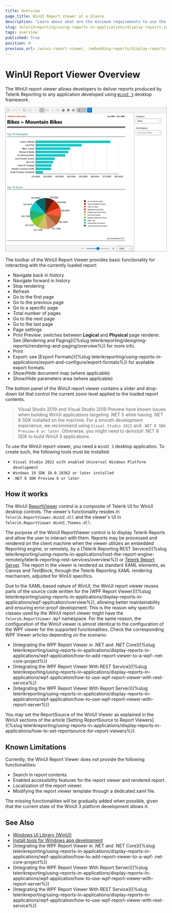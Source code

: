 ```yaml
---
title: Overview
page_title: WinUI Report Viewer at a Glance
description: "Learn about what are the minimum requirements to use the Telerik Reporting WinUI Report Viewer and how it works."
slug: telerikreporting/using-reports-in-applications/display-reports-in-applications/winui-3-desktop-application/overview
tags: overview
published: True
position: 0
previous_url: /winui-report-viewer, /embedding-reports/display-reports-in-applications/winui-3-desktop-application/
---
```


# WinUI Report Viewer Overview

The WinUI report viewer allows developers to deliver reports produced by Telerik Reporting to any application developed using [`WinUI 3`](https://learn.microsoft.com/en-us/windows/apps/winui/winui3/) desktop framework.

![An image of the WinUI Report Viewer with the Light theme](images/WinUIReportViewer/winui-report-viewer.png)

The toolbar of the WinUI Report Viewer provides basic functionality for interacting with the currently loaded report:

* Navigate back in history
* Navigate forward in history
* Stop rendering
* Refresh
* Go to the first page
* Go to the previous page
* Go to a specific page
* Total number of pages
* Go to the next page
* Go to the last page
* Page settings
* Print Preview: switches between __Logical__ and __Physical__ page renderer. See [Rendering and Paging]({%slug telerikreporting/designing-reports/rendering-and-paging/overview%}) for more info.
* Print
* Export: see [Export Formats]({%slug telerikreporting/using-reports-in-applications/export-and-configure/export-formats%}) for available export formats.
* Show/Hide document map (where applicable)
* Show/Hide parameters area (where applicable)

The bottom panel of the WinUI report viewer contains a slider and drop-down list that control the current zoom level applied to the loaded report contents.

> Visual Studio 2019 and Visual Studio 2019 Preview have known issues when building WinUI applications targeting .NET 5 while having .NET 8 SDK installed on the machine. For a smooth development experience, we recommend using `Visual Studio 2022` and `.NET 8 SDK Preview 6 or later`. Otherwise, you might need to *deinstall* .NET 8 SDK to build WinUI 3 applications.

To use the WinUI report viewer, you need a `WinUI 3` desktop application. To create such, the following tools must be installed:

* `Visual Studio 2022 with enabled Universal Windows Platform development`
* `Windows 10 SDK 10.0.18362 or later installed`
* `.NET 8 SDK Preview 6 or later`

## How it works

The WinUI [ReportViewer](https://www.telerik.com/products/reporting/delivering-viewing-exporting-reports.aspx) control is a composite of Telerik UI for WinUI desktop controls. The viewer's functionality resides in `Telerik.ReportViewer.WinUI.dll` and the viewer's UI in `Telerik.ReportViewer.WinUI.Themes.dll`.

The purpose of the WinUI ReportViewer control is to display Telerik Reports and allow the user to interact with them. Reports may be processed and rendered on the client machine when the viewer utilizes an embedded Reporting engine, or remotely, by a [Telerik Reporting REST Service]({%slug telerikreporting/using-reports-in-applications/host-the-report-engine-remotely/telerik-reporting-rest-services/overview%}) or [Teleirk Report Server](https://docs.telerik.com/report-server/introduction). The report in the viewer is rendered as standard XAML elements, as Canvas and TextBlock, through the Telerik Reporting XAML rendering mechanism, adjusted for WinUI specifics.

Due to the XAML-based nature of WinUI, the WinUI report viewer reuses parts of the source code written for the [WPF Report Viewer]({%slug telerikreporting/using-reports-in-applications/display-reports-in-applications/wpf-application/overview%}), allowing better maintainability and ensuring error-proof development. This is the reason why specific classes used by the WinUI report viewer might have the `Telerik.ReportViewer.Wpf` namespace. For the same reason, the configuration of the WinUI viewer is almost identical to the configuration of the WPF viewer for the supported functionalities. Check the corresponding WPF Viewer articles depending on the scenario:

* [Integrating the WPF Report Viewer in .NET and .NET Core]({%slug telerikreporting/using-reports-in-applications/display-reports-in-applications/wpf-application/how-to-add-report-viewer-to-a-wpf-.net-core-project%})
* [Integrating the WPF Report Viewer With REST Service]({%slug telerikreporting/using-reports-in-applications/display-reports-in-applications/wpf-application/how-to-use-wpf-report-viewer-with-rest-service%})
* [Integrating the WPF Report Viewer With Report Server]({%slug telerikreporting/using-reports-in-applications/display-reports-in-applications/wpf-application/how-to-use-wpf-report-viewer-with-report-server%})

You may set the ReportSource of the WinUI Viewer as explained in the WinUI sections of the article [Setting ReportSource to Report Viewers]({%slug telerikreporting/using-reports-in-applications/display-reports-in-applications/how-to-set-reportsource-for-report-viewers%}).

## Known Limitations

Currently, the WinUI Report Viewer does not provide the following functionalities:

* Search in report contents.
* Enabled accessibility features for the report viewer and rendered report.
* Localization of the report viewer.
* Modifying the report viewer template through a dedicated.xaml file.

The missing functionalities will be gradually added when possible, given that the current state of the WinUI 3 platform development allows it.

## See Also

* [Windows UI Library (WinUI)](https://learn.microsoft.com/en-us/windows/apps/winui/)
* [Install tools for Windows app development](https://learn.microsoft.com/en-us/windows/apps/windows-app-sdk/set-up-your-development-environment?tabs=cs-vs-community%2Ccpp-vs-community%2Cvs-2022-17-1-a%2Cvs-2022-17-1-b#required-workloads-and-components)
* [Integrating the WPF Report Viewer in .NET and .NET Core]({%slug telerikreporting/using-reports-in-applications/display-reports-in-applications/wpf-application/how-to-add-report-viewer-to-a-wpf-.net-core-project%})
* [Integrating the WPF Report Viewer With Report Server]({%slug telerikreporting/using-reports-in-applications/display-reports-in-applications/wpf-application/how-to-use-wpf-report-viewer-with-report-server%})
* [Integrating the WPF Report Viewer With REST Service]({%slug telerikreporting/using-reports-in-applications/display-reports-in-applications/wpf-application/how-to-use-wpf-report-viewer-with-rest-service%})
